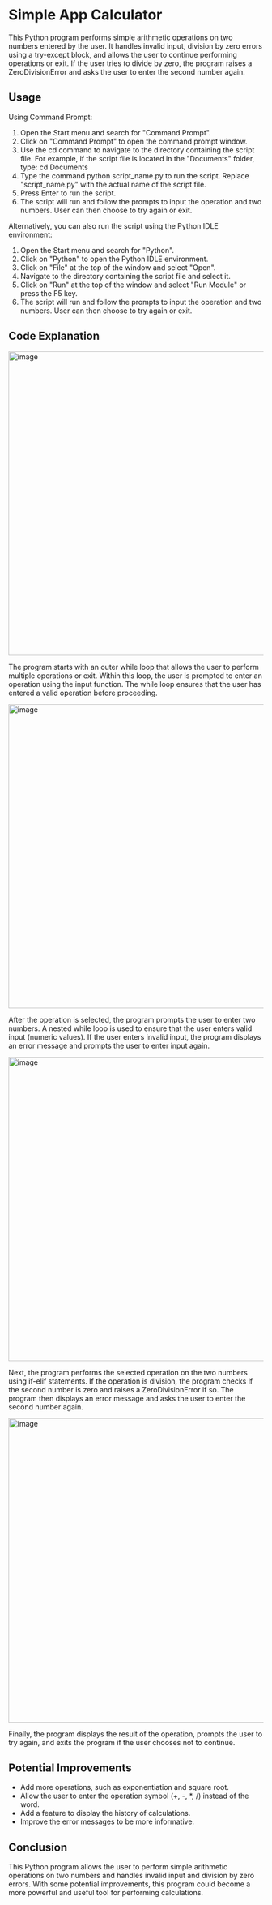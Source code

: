 # Simple App Calculator
This Python program performs simple arithmetic operations on two numbers entered by the user. It handles invalid input, division by zero errors using a try-except block, and allows the user to continue performing operations or exit. If the user tries to divide by zero, the program raises a ZeroDivisionError and asks the user to enter the second number again.

## Usage
Using Command Prompt: 

1. Open the Start menu and search for "Command Prompt".
2. Click on "Command Prompt" to open the command prompt window.
3. Use the cd command to navigate to the directory containing the script file. For example, if the script file is located in the "Documents" folder, type: cd Documents
4. Type the command python script_name.py to run the script. Replace "script_name.py" with the actual name of the script file.
5. Press Enter to run the script.
6. The script will run and follow the prompts to input the operation and two numbers. User can then choose to try again or exit.

Alternatively, you can also run the script using the Python IDLE environment:

1. Open the Start menu and search for "Python".
2. Click on "Python" to open the Python IDLE environment.
3. Click on "File" at the top of the window and select "Open".
4. Navigate to the directory containing the script file and select it.
5. Click on "Run" at the top of the window and select "Run Module" or press the F5 key.
6. The script will run and follow the prompts to input the operation and two numbers. User can then choose to try again or exit.

## Code Explanation

<img width="600" alt="image" src="https://github.com/aieckxis/simple-app-calculator/assets/129574374/02f69c2f-0c77-4b2b-ba94-ad72abc5941e">

The program starts with an outer while loop that allows the user to perform multiple operations or exit. Within this loop, the user is prompted to enter an operation using the input function. The while loop ensures that the user has entered a valid operation before proceeding.

<img width="600" alt="image" src="https://github.com/aieckxis/simple-app-calculator/assets/129574374/f8b38f3a-47da-45a5-9a73-074bf2befd04">

After the operation is selected, the program prompts the user to enter two numbers. A nested while loop is used to ensure that the user enters valid input (numeric values). If the user enters invalid input, the program displays an error message and prompts the user to enter input again.

<img width="600" alt="image" src="https://github.com/aieckxis/simple-app-calculator/assets/129574374/26126e00-b563-4d9b-9e68-4941cf1eb843">

Next, the program performs the selected operation on the two numbers using if-elif statements. If the operation is division, the program checks if the second number is zero and raises a ZeroDivisionError if so. The program then displays an error message and asks the user to enter the second number again.

<img width="600" alt="image" src="https://github.com/aieckxis/simple-app-calculator/assets/129574374/947e76d2-03d5-4cd6-ba43-dbdcf05b0a0c">

Finally, the program displays the result of the operation, prompts the user to try again, and exits the program if the user chooses not to continue.

## Potential Improvements
- Add more operations, such as exponentiation and square root.
- Allow the user to enter the operation symbol (+, -, *, /) instead of the word.
- Add a feature to display the history of calculations.
- Improve the error messages to be more informative.

## Conclusion
This Python program allows the user to perform simple arithmetic operations on two numbers and handles invalid input and division by zero errors. With some potential improvements, this program could become a more powerful and useful tool for performing calculations.

